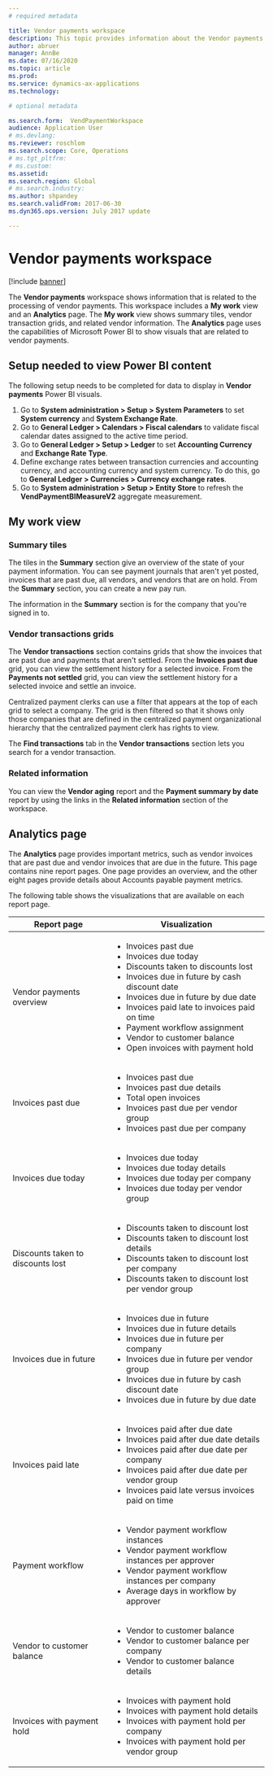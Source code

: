 ```yaml
---
# required metadata

title: Vendor payments workspace
description: This topic provides information about the Vendor payments workspace. The Vendor payments workspace shows information that is related to the processing of vendor payments.
author: abruer
manager: AnnBe
ms.date: 07/16/2020
ms.topic: article
ms.prod: 
ms.service: dynamics-ax-applications
ms.technology: 

# optional metadata

ms.search.form:  VendPaymentWorkspace
audience: Application User
# ms.devlang: 
ms.reviewer: roschlom
ms.search.scope: Core, Operations
# ms.tgt_pltfrm: 
# ms.custom: 
ms.assetid: 
ms.search.region: Global
# ms.search.industry: 
ms.author: shpandey
ms.search.validFrom: 2017-06-30
ms.dyn365.ops.version: July 2017 update

---
```


# Vendor payments workspace

[!include [banner](../includes/banner.md)]

The **Vendor payments** workspace shows information that is related to the processing of vendor payments. This workspace includes a **My work** view and an **Analytics** page. The **My work** view shows summary tiles, vendor transaction grids, and related vendor information. The **Analytics** page uses the capabilities of Microsoft Power BI to show visuals that are related to vendor payments.

## Setup needed to view Power BI content

The following setup needs to be completed for data to display in **Vendor payments** Power BI visuals.
1. Go to **System administration > Setup > System Parameters** to set **System currency** and **System Exchange Rate**.
2. Go to **General Ledger > Calendars > Fiscal calendars** to validate fiscal calendar dates assigned to the active time period.
3. Go to **General Ledger > Setup > Ledger**  to set **Accounting Currency** and **Exchange Rate Type**. 
4. Define exchange rates between transaction currencies and accounting currency, and accounting currency and system currency. To do this, go to **General Ledger > Currencies > Currency exchange rates**.
5. Go to **System administration > Setup > Entity Store** to refresh the **VendPaymentBIMeasureV2** aggregate measurement.

## My work view

### Summary tiles

The tiles in the **Summary** section give an overview of the state of your payment information. You can see payment journals that aren't yet posted, invoices that are past due, all vendors, and vendors that are on hold. From the **Summary** section, you can create a new pay run.

The information in the **Summary** section is for the company that you're signed in to.

### Vendor transactions grids

The **Vendor transactions** section contains grids that show the invoices that are past due and payments that aren't settled. From the **Invoices past due** grid, you can view the settlement history for a selected invoice. From the **Payments not settled** grid, you can view the settlement history for a selected invoice and settle an invoice.

Centralized payment clerks can use a filter that appears at the top of each grid to select a company. The grid is then filtered so that it shows only those companies that are defined in the centralized payment organizational hierarchy that the centralized payment clerk has rights to view.

The **Find transactions** tab in the **Vendor transactions** section lets you search for a vendor transaction.

### Related information

You can view the **Vendor aging** report and the **Payment summary by date** report by using the links in the **Related information** section of the workspace.

## Analytics page

The **Analytics** page provides important metrics, such as vendor invoices that are past due and vendor invoices that are due in the future. This page contains nine report pages. One page provides an overview, and the other eight pages provide details about Accounts payable payment metrics.

The following table shows the visualizations that are available on each report page.


|            Report page            |                                                                                                                                                                                Visualization                                                                                                                                                                                |
|-----------------------------------|-----------------------------------------------------------------------------------------------------------------------------------------------------------------------------------------------------------------------------------------------------------------------------------------------------------------------------------------------------------------------------|
|     Vendor payments overview      | <ul><li>Invoices past due</li><li>Invoices due today</li><li>Discounts taken to discounts lost</li><li>Invoices due in future by cash discount date</li><li>Invoices due in future by due date</li><li>Invoices paid late to invoices paid on time</li><li>Payment workflow assignment</li><li>Vendor to customer balance</li><li>Open invoices with payment hold</li></ul> |
|         Invoices past due         |                                                                                             <ul><li>Invoices past due</li><li>Invoices past due details</li><li>Total open invoices</li><li>Invoices past due per vendor group</li><li>Invoices past due per company</li></ul>                                                                                              |
|        Invoices due today         |                                                                                                         <ul><li>Invoices due today</li><li>Invoices due today details</li><li>Invoices due today per company</li><li>Invoices due today per vendor group</li></ul>                                                                                                          |
| Discounts taken to discounts lost |                                                                             <ul><li>Discounts taken to discount lost</li><li>Discounts taken to discount lost details</li><li>Discounts taken to discount lost per company</li><li>Discounts taken to discount lost per vendor group</li></ul>                                                                              |
|      Invoices due in future       |                                                 <ul><li>Invoices due in future</li><li>Invoices due in future details</li><li>Invoices due in future per company</li><li>Invoices due in future per vendor group</li><li>Invoices due in future by cash discount date</li><li>Invoices due in future by due date</li></ul>                                                  |
|        Invoices paid late         |                                                         <ul><li>Invoices paid after due date</li><li>Invoices paid after due date details</li><li>Invoices paid after due date per company</li><li>Invoices paid after due date per vendor group</li><li>Invoices paid late versus invoices paid on time</li></ul>                                                          |
|         Payment workflow          |                                                                                <ul><li>Vendor payment workflow instances</li><li>Vendor payment workflow instances per approver</li><li>Vendor payment workflow instances per company</li><li>Average days in workflow by approver</li></ul>                                                                                |
|    Vendor to customer balance     |                                                                                                                   <ul><li>Vendor to customer balance</li><li>Vendor to customer balance per company</li><li>Vendor to customer balance details</li></ul>                                                                                                                    |
|    Invoices with payment hold     |                                                                                         <ul><li>Invoices with payment hold</li><li>Invoices with payment hold details</li><li>Invoices with payment hold per company</li><li>Invoices with payment hold per vendor group</li></ul>                                                                                          |

